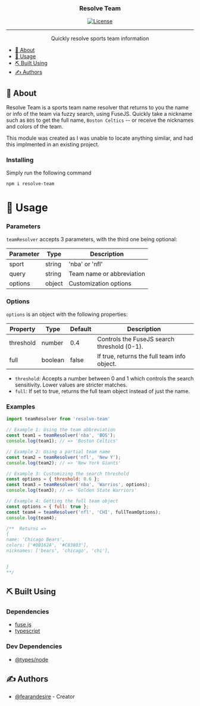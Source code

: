 <p align="center">

</p>

<h3 align="center">Resolve Team</h3>

<div align="center">

[![License](https://img.shields.io/badge/license-MIT-blue.svg)](/LICENSE)

</div>

---

<p align="center"> Quickly resolve sports team information
    <br> 
</p>

  - [🧐 About](#🧐-About)
  - [🎈 Usage](#🎈-Usage)
  - [⛏️ Built Using](#⛏️-Built-Using)
  - [✍️ Authors](#✍️-Authors)



## 🧐 About
Resolve Team is a sports team name resolver that returns to you the name or info of the team via fuzzy search, using FuseJS. Quickly take a nickname such as `BOS` to get the full name, `Boston Celtics` -- or receive the nicknames and colors of the team.

This module was created as I was unable to locate anything similar, and had this implmented in an existing project.

### Installing

Simply run the following command

```
npm i resolve-team
```

# 🎈 Usage

### Parameters

`teamResolver` accepts 3 parameters, with the third one being optional:

| Parameter  | Type   | Description               |
| ---------- | ------ | ------------------------- |
| sport      | string | 'nba' or 'nfl'            |
| query      | string | Team name or abbreviation |
| options    | object | Customization options     |

### Options

`options` is an object with the following properties:

| Property   | Type    | Default | Description                                   |
| ---------- | ------- | ------- | --------------------------------------------- |
| threshold  | number  | 0.4     | Controls the FuseJS search threshold (0-1).   |
| full       | boolean | false   | If true, returns the full team info object.        |

- `threshold`: Accepts a number between 0 and 1 which controls the search sensitivity. Lower values are stricter matches.
- `full`: If set to true, returns the full team object instead of just the name.

### Examples

```js
import teamResolver from 'resolve-team'

// Example 1: Using the team abbreviation
const team1 = teamResolver('nba', 'BOS');
console.log(team1); // => 'Boston Celtics'

// Example 2: Using a partial team name
const team2 = teamResolver('nfl', 'New Y');
console.log(team2); // => 'New York Giants'

// Example 3: Customizing the search threshold
const options = { threshold: 0.6 };
const team3 = teamResolver('nba', 'Warrios', options);
console.log(team3); // => 'Golden State Warriors'

// Example 4: Getting the full team object
const options = { full: true };
const team4 = teamResolver('nfl', 'CHI', fullTeamOptions);
console.log(team4); 

/**  Returns =>
{
name: 'Chicago Bears',
colors: ['#0B162A', '#C83803'],
nicknames: ['bears', 'chicago', 'chi'],


}
**/
```

## ⛏️ Built Using

### Dependencies

- [fuse.js](https://www.npmjs.com/package/fuse)
- [typescript](https://www.npmjs.com/package/typescript)

### Dev Dependencies
- [@types/node](https://www.npmjs.com/package/@types/node)

## ✍️ Authors

- [@fearandesire](https://github.com/fearandesire) - Creator
